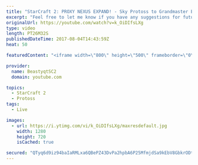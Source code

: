 ```yaml
---
title: "StarCraft 2: PROXY NEXUS EXPAND! - Sky Protoss to Grandmaster Episode 2"
excerpt: "Feel free to let me know if you have any suggestions for future videos. I hope you guys enjoy this one!  JOIN MY DISCORD CHANNEL @ https://discord.gg/aJMGAEn in order to play in INSANE CHALLENGE videos with me or just hang out to talk to other StarCraft 2 players, find practice partners of all races,"
originalUrl: https://youtube.com/watch?v=k_OiDIfsLXg
type: video
length: PT26M32S
publishedDateTime: 2017-08-04T14:43:59Z
heat: 50

featuredContent: "<iframe width=\"800\" height=\"500\" frameborder=\"0\" src=\"https://www.youtube.com/embed/k_OiDIfsLXg\" allow=\"accelerometer; autoplay; encrypted-media; gyroscope; picture-in-picture\" allowfullscreen></iframe>"

provider:
  name: BeastyqtSC2
  domain: youtube.com

topics:
  - StarCraft 2
  - Protoss
tags:
  - Live

images:
  - url: https://i.ytimg.com/vi/k_OiDIfsLXg/maxresdefault.jpg
    width: 1280
    height: 720
    isCached: true

secured: "QTyq6d9iz94baIaRMLxa6QBePZ43DvPa2hpbA6P25MfmjdSa9kEbV8GbkrODtunUDc9sAUkypkpwH6EuzJRhDOJ93i94t8y95o/a1i+l6/xjwlWLDDcYwyvHm6ftQBJm3wrQsPj2l9KOQRRnzqjY2OsMhtSSNXVVbzPDVbVuZouTB1hw46To7vCnyAKEZPKx7R6dEC8BrmZuNa1ENlPrJJN4V5XFvx9k4CXpJyJ4ULrunYbVB6NL58uILlOTgCuVVjJbmYP5U6V4mcDbCYGBIRszj8Rd/y/9Rhc7fb3ca7iWP5NkgTDXvzRG7FnRnsTs79r4tnNRdj85vnvG/jG/LET2Guo+gOW7/6yeIseM2fgKfdEF2bWfHO/deafhqVVWc1X0AbAfY0KW+PR5vSC3gXztx/zNYqwnxkuO7RpFBxU=;Hy3obviPBiQTN1WZ53LZ+w=="
---
```


